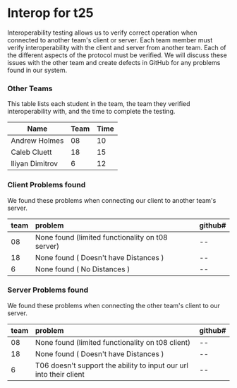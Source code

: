 # Interop for t25

Interoperability testing allows us to verify correct operation when connected to another team's client or server.
Each team member must verify interoperability with the client and server from another team.
Each of the different aspects of the protocol must be verified.
We will discuss these issues with the other team and create defects in GitHub for any problems found in our system.
 
### Other Teams

This table lists each student in the team, the team they verified interoperability with, and the time to complete the testing.

| Name | Team | Time |
| ---- | ---- | ---- |
| Andrew Holmes | 08 | 10 |
| Caleb Cluett | 18 | 15 |
| Iliyan Dimitrov | 6 | 12 |


### Client Problems found

We found these problems when connecting our client to another team's server.

| team | problem | github# |
| :--- |  :--- | --- |
| 08  | None found (limited functionality on t08 server) | -- |
| 18  | None found ( Doesn't have Distances ) |--|
| 6   | None found ( No Distances ) |--|


### Server Problems found

We found these problems when connecting the other team's client to our server.

| team |  problem | github# |
| :--- |  :--- | --- |
| 08 | None found (limited functionality on t08 client) | -- |
| 18  | None found ( Doesn't have Distances ) |--|
| 6   | T06 doesn't support the ability to input our url into their client |--|

